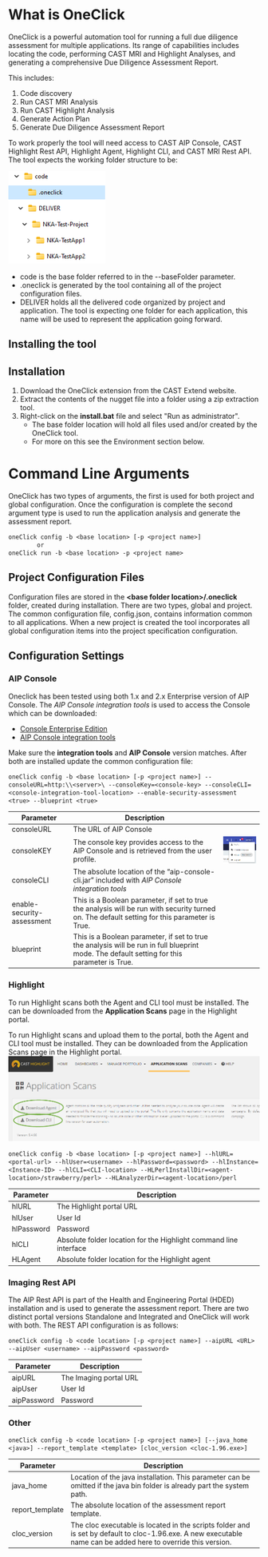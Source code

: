 # What is OneClick
OneClick is a powerful automation tool for running a full due diligence assessment for multiple applications. Its range of capabilities includes locating the code, performing CAST MRI and Highlight Analyses, and generating a comprehensive Due Diligence Assessment Report.

This includes:

1.  Code discovery
2.  Run CAST MRI Analysis
3.  Run CAST Highlight Analysis
4.  Generate Action Plan
5.  Generate Due Diligence Assessment Report

To work properly the tool will need access to CAST AIP Console, CAST Highlight Rest API, Highlight Agent, Highlight CLI, and CAST MRI Rest API. The tool expects the working folder structure to be:

![Graphical user interface, application Description automatically generated](media/6b19822d60bebff38eb6236cbc6b572a.png)

-   code is the base folder referred to in the --baseFolder parameter.
-   .oneclick is generated by the tool containing all of the project configuration files.
-   DELIVER holds all the delivered code organized by project and application. The tool is expecting one folder for each application, this name will be used to represent the application going forward.

## Installing the tool

## Installation
1.  Download the OneClick extension from the CAST Extend website.
2.  Extract the contents of the nugget file into a folder using a zip extraction tool.
3.  Right-click on the **install.bat** file and select "Run as administrator".
    * The base folder location will hold all files used and/or created by the OneClick tool.
    * For more on this see the Environment section below.

# Command Line Arguments

OneClick has two types of arguments, the first is used for both project and global configuration. Once the configuration is complete the second argument type is used to run the application analysis and generate the assessment report.

```
oneClick config -b <base location> [-p <project name>] 
		or
oneClick run -b <base location> -p <project name>
```

## Project Configuration Files

Configuration files are stored in the **\<base folder location\>/.oneclick** folder, created during installation. There are two types, global and project. The common configuration file, config.json, contains information common to all applications. When a new project is created the tool incorporates all global configuration items into the project specification configuration.

## Configuration Settings

### AIP Console

Oneclick has been tested using both 1.x and 2.x Enterprise version of AIP Console. The *AIP Console integration tools* is used to access the Console which can be downloaded:

-   [Console Enterprise Edition](https://extend.castsoftware.com/#/extension?id=com.castsoftware.aip.console&version=1.28.2-funcrel)
-   [AIP Console integration tools](https://extend.castsoftware.com/#/extension?id=com.castsoftware.uc.aip.console.tools&version=1.0.1)

Make sure the **integration tools** and **AIP Console** version matches. After both are installed update the common configuration file:

```
oneClick config -b <base location> [-p <project name>] --consoleURL=http:\\<server>\ --consoleKey=<console-key> --consoleCLI=<console-integration-tool-location> --enable-security-assessment <true> --blueprint <true>
```

| Parameter                  | Description                                                                                                                                    |                                                                                                                                |
|----------------------------|------------------------------------------------------------------------------------------------------------------------------------------------|--------------------------------------------------------------------------------------------------------------------------------|
| consoleURL                 | The URL of AIP Console                                                                                                                         |                                                                                                                                |
| consoleKEY                 | The console key provides access to the AIP Console and is retrieved from the user profile.                                                     | ![Graphical user interface, text, application Description automatically generated](media/f9d987571d6ba95cc1be2dce08915052.png) |
| consoleCLI                 | The absolute location of the “aip-console-cli.jar” included with *AIP Console integration tools*                                               |                                                                                                                                |
| enable-security-assessment | This is a Boolean parameter, if set to true the analysis will be run with security turned on. The default setting for this parameter is True.  |                                                                                                                                |
| blueprint                  | This is a Boolean parameter, if set to true the analysis will be run in full blueprint mode. The default setting for this parameter is True.   |                                                                                                                                |

### Highlight

To run Highlight scans both the Agent and CLI tool must be installed. The can be downloaded from the **Application Scans** page in the Highlight portal.

To run Highlight scans and upload them to the portal, both the Agent and CLI tool must be installed. They can be downloaded from the Application Scans page in the Highlight portal. ![Graphical user interface, text, application, email Description automatically generated](https://raw.githubusercontent.com/CAST-Extend/com.castsoftware.uc.oneclick/main/media/655e6bf3ea23051dcde0c76e0df1410b.png)

```
oneClick config -b <base location> [-p <project name>] --hlURL=<portal-url> --hlUser=<username> --hlPassword=<password> --hlInstance=<Instance-ID> --hlCLI=<CLI-location> --HLPerlInstallDir=<agent-location>/strawberry/perl> --HLAnalyzerDir=<agent-location>/perl
```

| Parameter   | Description                                                       |
|-------------|-------------------------------------------------------------------|
| hlURL       | The Highlight portal URL                                          |
| hlUser      | User Id                                                           |
| hlPassword  | Password                                                          |
| hlCLI       | Absolute folder location for the Highlight command line interface |
| HLAgent     | Absolute folder location for the Highlight agent                  |

### Imaging Rest API

The AIP Rest API is part of the Health and Engineering Portal (HDED) installation and is used to generate the assessment report. There are two distinct portal versions Standalone and Integrated and OneClick will work with both. The REST API configuration is as follows:

```
oneClick config -b <code location> [-p <project name>] --aipURL <URL> --aipUser <username> --aipPassword <password>
```

| Parameter    | Description            |
|--------------|------------------------|
| aipURL       | The Imaging portal URL |
| aipUser      | User Id                |
| aipPassword  | Password               |

### Other

```
oneClick config -b <code location> [-p <project name>] [--java_home <java>] --report_template <template> [cloc_version <cloc-1.96.exe>]
```

| Parameter       | Description                                                                                                                                                     |
|-----------------|-----------------------------------------------------------------------------------------------------------------------------------------------------------------|
| java_home       | Location of the java installation. This parameter can be omitted if the java bin folder is already part the system path.                                        |
| report_template | The absolute location of the assessment report template.                                                                                                        |
| cloc_version    | The cloc executable is located in the scripts folder and is set by default to cloc-1.96.exe. A new executable name can be added here to override this version.  |
